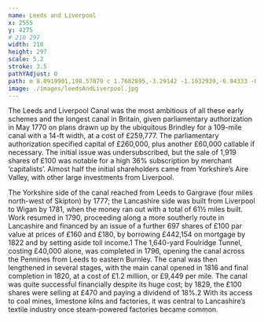```yaml
---
name: Leeds and Liverpool
x: 2555
y: 4275
# 210 297
width: 210
height: 297
scale: 5.2
stroke: 3.5
pathYAdjust: 0
path: m 8.0919901,198.57879 c 1.7682895,-3.29142 -1.1032939,-6.94333 -0.9362218,-7.63705 0.2487692,-0.9578 2.2253704,-1.21135 1.8952442,-2.13572 -0.6443858,-1.37322 -1.8457904,-2.37454 -2.9102831,-3.25067 -0.9018127,-0.75765 0.4753196,-2.75839 1.2006352,-3.1054 0.9169268,-0.43867 1.6220297,0.34556 1.91898,0.0545 0.391404,-0.38362 1.1943784,-1.5468 1.6368674,-1.59841 0.753872,-0.0879 5.275444,4.99148 7.04795,3.25422 1.779515,-1.74413 -2.240119,-2.80883 -1.202668,-4.74569 0.605237,-1.16724 -4.816971,-5.41455 -3.748063,-7.45618 0.528503,-0.91612 1.852977,-1.42784 1.852977,-2.62297 0,-0.58575 -3.206203,-2.253 -3.549864,-3.69702 1.069536,-1.19241 2.938425,-3.95013 3.614139,-5.77156 0.407627,-1.46111 0.409663,-2.6884 2.122366,-3.13463 2.893294,-0.0693 2.419614,0.67121 4.774262,-0.81646 1.536963,-0.94152 3.291768,-1.17984 4.672154,-0.11593 0.66205,0.51026 1.476662,-0.0257 1.950638,0.25557 0.638467,1.28773 2.857455,1.7968 4.201366,2.57409 0.130786,0.13735 0.54058,0.20232 0.715305,0.27571 0.814471,-0.47207 0.922658,-0.93107 2.090904,-0.89726 0.157715,0.0736 1.047852,0.79974 1.268499,0.90271 1.151991,0.53763 0.861538,0.12649 2.214506,0.29208 1.991806,0.24377 4.346231,1.66573 6.197106,2.47183 1.405548,1.05116 0.09159,1.34503 0.767911,2.04143 0.209063,0.19514 0.759675,1.40468 1.399942,1.57821 0.832223,0.22556 2.096806,-0.3384 2.481666,-0.28451 0.9655,0.13519 2.091199,0.87544 2.982336,1.22203 0.661239,0.25718 1.101376,1.46842 1.46957,1.91952 0.778585,1.1616 1.357303,1.6336 2.337028,2.30149 0.734483,0.51424 2.588519,-0.62412 3.166787,-1.10994 0.62878,-0.52827 0.781564,-1.14962 1.481123,-1.63936 0.449072,-0.31438 0.770711,-0.57925 1.101892,-0.92705 0.258469,-0.27144 -1.390526,-1.44843 -1.721451,-1.72645 -1.16435,-0.97822 -1.65795,-1.31069 -2.244267,-2.13162 -0.568325,-0.79573 -0.765093,-1.43248 -1.043916,-2.60362 1.610697,-3.39991 1.892543,-2.22942 2.626565,-5.46999 0.159774,-0.67102 -0.573741,-1.59699 -0.680566,-2.34477 0.670737,-1.71432 0.348608,-3.43033 0.139499,-5.05498 -0.135226,-1.1359 0.444582,-2.444 0.182226,-3.54652 -0.407003,-1.71037 -2.067654,-4.5565 -1.325804,-6.37452 0.628859,-1.21976 0.76383,-0.2981 1.398702,-0.99916 0.561615,-0.6335 0.52565,-2.23024 1.473231,-2.51104 1.44968,-0.42958 2.691168,-4.56997 4.013453,-4.92511 0.693457,-0.16184 3.535781,-0.0656 3.921278,0.66813 0.451145,0.85871 0.541298,-0.16482 0.796378,-0.2541 0.52146,-0.26094 -0.398375,-1.18184 0.114696,-1.57772 0.696828,-0.53767 2.049455,-1.54225 2.711284,-1.80702 1.213107,-0.48531 1.906944,1.26799 2.668581,0.16775 0.918304,-1.32657 2.676155,-1.82013 3.099158,-2.19492 0.531037,-0.4705 -1.588989,-0.49499 0.03645,-1.63291 0.524839,-0.36743 2.512347,-0.17394 3.669022,-1.84429 0.516996,-0.74659 -0.60433,-0.34505 -0.683139,-0.73121 -0.286221,-1.03934 0.07351,-0.90382 0.489782,-1.54678 0.46367,-0.89631 3.897457,-1.46164 4.07586,-1.48245 0.221144,-0.0258 0.733233,2.47028 1.028259,2.7563 0.706543,0.68498 0.176194,1.35784 0.356637,1.98939 0.07695,0.26933 0.649784,0.25151 0.870833,0.26558 1.557393,0.0991 0.664843,-0.614 1.170086,-1.43925 0.234048,-0.38228 -0.155873,-1.14338 0.229169,-1.31204 0.799091,-0.35003 0.537576,-2.04279 0.91501,-2.43908 1.785096,-1.87426 2.48116,-0.54137 4.504786,-1.24973 0.287687,-0.1007 0.560583,-0.70997 0.835858,-0.66176 0.102632,0.018 0.640459,0.43771 0.877023,0.50869 0.59859,0.17959 0.705543,-0.67134 1.19996,-0.78672 0.678966,-0.15844 1.725641,0.47152 2.120513,0.2421 0.60872,-0.35365 2.22886,-0.90483 2.83105,-0.31744 0.46286,0.45148 0.39891,-0.81537 0.8459,-0.94948 1.51694,-0.45513 1.64702,0.0703 2.87914,-0.0255 0.33596,-0.0261 -0.72004,-1.15503 0.47376,-0.89302 0.8471,0.18592 1.92903,2.62572 2.74003,1.71716 1.41809,-1.58868 0.23969,-1.95558 -0.22534,-3.09493 -0.40792,-0.99943 -0.29286,-1.90076 -0.42084,-2.88615 -0.0789,-0.6078 0.0567,-1.28147 0.1851,-1.91075 0.35866,-1.14298 0.25777,-0.79574 0.63886,-1.74715 0.51995,-1.09198 1.73311,-1.67725 2.53014,-2.42119 0.39341,-0.36721 0.29946,-1.47483 0.58618,-1.94315 0.39667,-0.647912 1.90822,-0.573075 1.98373,-1.313048 -0.24263,-2.807487 -0.36389,-1.612746 0.91111,-3.291359 0.43442,-0.608327 0.53851,-1.385292 1.2027,-1.811536 0.57204,-0.367101 1.49573,-0.54703 1.90813,-1.028157 0.17074,-0.199207 -0.22798,-1.166915 -0.18876,-1.441436 -0.27902,-1.596223 0.85542,-3.469124 -0.19837,-5.209461 -0.0914,-0.447831 0.19713,-1.086055 0.0598,-1.519009 -0.002,-1.099927 -1.14831,-2.195575 -0.9976,-2.972341 0.0554,-0.232572 1.3374,-0.705758 1.53068,-0.816457 0.23281,-0.133347 4.20788,-5.313218 4.24081,-5.61594 0.15901,-1.462102 -1.09354,-0.891362 -0.80344,-1.966777 0.40838,-1.513839 1.9967,-4.124402 3.74227,-4.613193 1.12009,-0.354281 3.23314,-0.309705 3.75239,-0.226931 0.87012,0.182735 0.74164,1.83119 1.65116,1.838554 0.99664,0.0081 1.27739,0.344993 1.90924,1.092821 0.18783,0.222305 -0.24882,1.543112 -0.13316,1.786105 0.20505,0.4308 1.97264,0.856352 2.46683,0.925552 1.56176,0.266562 2.91046,-0.280974 3.40785,0.266516 0.65739,0.766963 0.11305,1.805924 0.43228,2.476671 1.42201,0.818227 0.072,2.537569 0.70944,3.523025 0.34485,0.482822 1.17317,0.162565 1.40553,0.73188 0.36764,0.900721 -0.81723,0.800466 0.0603,1.619388 0.95574,0.891915 -0.52226,0.934584 0.3989,1.879472 2.71903,3.172727 6.75383,0.234103 8.35052,1.15865 2.61015,1.511385 1.56828,2.404118 2.41211,4.232873 2.24245,2.808858 6.92185,3.792367 8.78023,5.558281 0.28133,0.278342 0.84748,-0.01458 1.08936,0.411437 0.59732,1.052039 0.54352,2.793613 1.13704,3.541614 0.19336,0.243688 0.95752,0.223536 1.07125,0.522148 0.32836,0.862148 0.53205,1.138368 1.06076,1.402738 0.74088,0.37047 1.31454,-0.221 2.35963,0.10658 0.87081,0.27295 2.70511,0.88145 3.39822,1.02005 2.25748,0.45143 1.76189,-0.86956 2.2962,-0.98879 0.48895,-0.1091 2.95975,-2.585157 3.59284,-3.028405 0.2227,-0.155924 1.34684,0.08016 1.55666,0.168307 0.45944,0.193002 0.14827,1.879578 0.18813,2.214468 0.0279,0.23438 0.9999,1.94962 1.53217,2.08396 0.74665,0.18845 1.28065,-1.69537 3.33094,-0.83412 0.43726,0.18368 0.8775,1.26676 1.18824,1.57696 0.30633,0.3058 1.51742,0.66536 1.91234,1.71392 0.10322,0.27406 1.77141,1.15449 2.04339,1.12728 0.42041,-0.0421 1.06547,-1.52542 1.45303,-1.71923 0.31105,-0.15554 0.41793,0.76849 1.86947,0.96381 0.22449,0.0302 1.20292,0.0562 1.51565,0.69942 0.5712,1.17491 0.97225,3.09115 1.64482,3.09115 0.81385,0 1.188,0.62154 2.25358,0.78732 1.85613,0.1779 1.48025,0.48381 1.99788,1.06066 0.18369,1.16127 0.59333,0.63919 2.80098,1.1532
image: ./images/leedsAndLiverpool.jpg
---
```


The Leeds and Liverpool Canal was the most ambitious of all these early schemes and the longest canal in Britain, given parliamentary authorization in May 1770 on plans drawn up by the ubiquitous Brindley for a 109-mile canal with a 14-ft width, at a cost of £259,777. The parliamentary authorization specified capital of £260,000, plus another £60,000 callable if necessary. The initial issue was undersubscribed, but the sale of 1,919 shares of £100 was notable for a high 36% subscription by merchant ‘capitalists’. Almost half the initial shareholders came from Yorkshire’s Aire Valley, with other large investments from Liverpool.

The Yorkshire side of the canal reached from Leeds to Gargrave (four miles north-west of Skipton) by 1777; the Lancashire side was built from Liverpool to Wigan by 1781, when the money ran out with a total of 61½ miles built. Work resumed in 1790, proceeding along a more southerly route in Lancashire and financed by an issue of a further 697 shares of £100 par value at prices of £160 and £180, by borrowing £442,154 on mortgage by 1822 and by setting aside toll income.1 The 1,640-yard Foulridge Tunnel, costing £40,000 alone, was completed in 1796, opening the canal across the Pennines from Leeds to eastern Burnley. The canal was then lengthened in several stages, with the main canal opened in 1816 and final completion in 1820, at a cost of £1.2 million, or £9,449 per mile. The canal was quite successful financially despite its huge cost; by 1829, the £100 shares were selling at £470 and paying a dividend of 18%.2 With its access to coal mines, limestone kilns and factories, it was central to Lancashire’s textile industry once steam-powered factories became common.
